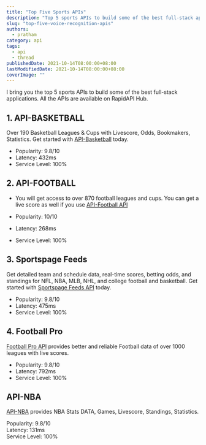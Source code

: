 ```yaml
---
title: "Top Five Sports APIs"
description: "Top 5 sports APIs to build some of the best full-stack applications."
slug: "top-five-voice-recognition-apis"
authors:
  - pratham
category: api
tags:
  - api
  - thread
publishedDate: 2021-10-14T08:00:00+08:00
lastModifiedDate: 2021-10-14T08:00:00+08:00
coverImage: ""
---
```


<Lead>
  I bring you the top 5 sports APIs to build some of the best full-stack applications. All the APIs are available on RapidAPI Hub.
</Lead>

## 1. API-BASKETBALL

Over 190 Basketball Leagues & Cups with Livescore, Odds, Bookmakers, Statistics. Get started with [API-Basketball](https://rapidapi.com/api-sports/api/api-basketball/?utm_source=guides.rapidapi.com&utm_medium=DevRel&utm_campaign=DevRel) today.

- Popularity: 9.8/10
- Latency: 432ms
- Service Level: 100%   

## 2. API-FOOTBALL

- You will get access to over 870 football leagues and cups. You can get a live score as well if you use [API-Football API](https://rapidapi.com/api-sports/api/api-football/?utm_source=twitter.com%2FRapid_API&utm_medium=DevRel&utm_campaign=DevRel)

- Popularity: 10/10
- Latency: 268ms
- Service Level: 100% 

## 3. Sportspage Feeds

Get detailed team and schedule data, real-time scores, betting odds, and standings for NFL, NBA, MLB, NHL, and college football and basketball. Get started with [Sportspage Feeds API](https://rapidapi.com/SportspageFeeds/api/sportspage-feeds/?utm_source=guides.rapidapi.com&utm_medium=DevRel&utm_campaign=DevRel) today.

- Popularity: 9.8/10
- Latency: 475ms
- Service Level: 100%

## 4. Football Pro

[Football Pro API](https://rapidapi.com/sportmonks-data/api/football-pro/?utm_source=guides.rapidapi.com&utm_medium=DevRel&utm_campaign=DevRel) provides better and reliable Football data of over 1000 leagues with live scores.

- Popularity: 9.8/10
- Latency: 792ms
- Service Level: 100%

## API-NBA

[API-NBA](https://rapidapi.com/api-sports/api/api-nba/?utm_source=guides.rapidapi.com&utm_medium=DevRel&utm_campaign=DevRel) provides NBA Stats DATA, Games, Livescore, Standings, Statistics.

Popularity: 9.8/10   
Latency: 131ms   
Service Level: 100%
